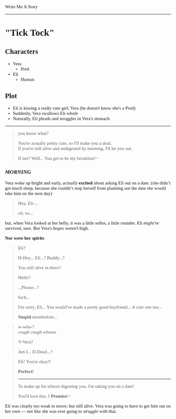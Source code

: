 <style>body{font:15px"Verdana"};</style>

Write Me A Story
****************
"Tick Tock"
===========

Characters
----------
- Vera
	- Pred
- Eli
	- Human

Plot
----
- Eli is kissing a really cute girl; Vera (he doesn't know she's a Pred)
- Suddenly, Vera swallows Eli whole
- Naturally, Eli pleads and struggles in Vera's stomach

***

> you know what?
>
> You're actually pretty cute,
so I'll make you a deal;\
if you're still alive and undigested by morning,
I'll let you out.
>
> If not?
Well...
You get to be my breakfast!~

### _MORNING_

Vera woke up bright and early, _actually_ __excited__ about asking Eli out on a date.
(she didn’t get much sleep, because she couldn’t stop herself from planning out the date she would take him on the next day)

> Hey, Eli-...
>
> _oh, no..._

but, when Vera looked at her belly, it was a little softer, a little rounder.
Eli _might've_ survived, sure.
But Vera's hopes weren't high.

__Nor were her spirits__

> Eli?
>
> H-Hey... Eli...?
Buddy...?
>
> You still alive in there?
>
> Hello?
>
> ...Please...?
>
> fuck...
>
> I'm sorry, Eli...
You would've made a pretty good boyfriend...
A _cute_ one too...
>
> __Stupid__ _metabolism_...

> w-wha-?\
_cough_
_cough_
_wheeze_
>
> V-Vera?
>
> Am I...
D-Dead...?

> Eli!
You're okay!!
>
> __Perfect!__
> ***
> To make up for _almost_ digesting you,
I'm taking you on a date!
>
> You'll love this, I __Promise__!~

Eli was clearly too weak to move, but still alive.
Vera was going to have to get him out on her own &mdash; not like she was ever going to _struggle_ with that.